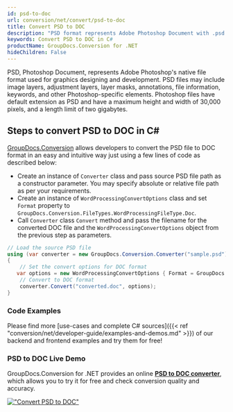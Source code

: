 ```yaml
---
id: psd-to-doc
url: conversion/net/convert/psd-to-doc
title: Convert PSD to DOC
description: "PSD format represents Adobe Photoshop Document with .psd extension. Learn how to convert PSD to DOC file programmatically in C# language using GroupDocs.Conversion for .NET library."
keywords: Convert PSD to DOC in C#
productName: GroupDocs.Conversion for .NET
hideChildren: False
---
```


PSD, Photoshop Document, represents Adobe Photoshop's native file format used for graphics designing and development. PSD files may include image layers, adjustment layers, layer masks, annotations, file information, keywords, and other Photoshop-specific elements. Photoshop files have default extension as PSD and have a maximum height and width of 30,000 pixels, and a length limit of two gigabytes.

## Steps to convert PSD to DOC in C#

[GroupDocs.Conversion](https://products.groupdocs.com/conversion/net) allows developers to convert the PSD file to DOC format in an easy and intuitive way just using a few lines of code as described below:

* Create an instance of `Converter` class and pass source PSD file path as a constructor parameter. You may specify absolute or relative file path as per your requirements. 
* Create an instance of `WordProcessingConvertOptions` class and set `Format` property to `GroupDocs.Conversion.FileTypes.WordProcessingFileType.Doc`.
* Call `Converter` class `Convert` method and pass the filename for the converted DOC file and the `WordProcessingConvertOptions` object from the previous step as parameters.

```csharp
// Load the source PSD file
using (var converter = new GroupDocs.Conversion.Converter("sample.psd"))
{
    // Set the convert options for DOC format
   var options = new WordProcessingConvertOptions { Format = GroupDocs.Conversion.FileTypes.WordProcessingFileType.Doc };
    // Convert to DOC format
    converter.Convert("converted.doc", options);
}
```

### Code Examples

Please find more [use-cases and complete C# sources]({{< ref "conversion/net/developer-guide/examples-and-demos.md" >}}) of our backend and frontend examples and try them for free!

### PSD to DOC Live Demo

GroupDocs.Conversion for .NET provides an online [**PSD to DOC converter**](https://products.groupdocs.app/conversion/psd-to-doc), which allows you to try it for free and check conversion quality and accuracy.

[!["Convert PSD to DOC"](conversion/net/images/convert-to-doc/convert-psd-to-doc.png)](https://products.groupdocs.app/conversion/psd-to-doc)